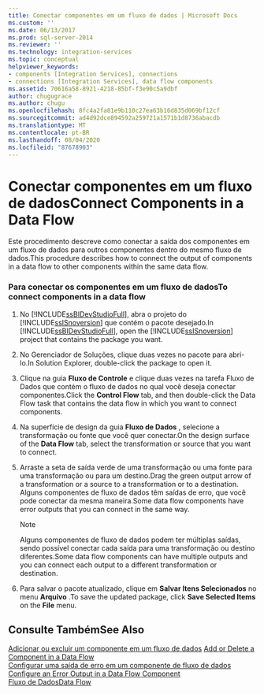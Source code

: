```yaml
---
title: Conectar componentes em um fluxo de dados | Microsoft Docs
ms.custom: ''
ms.date: 06/13/2017
ms.prod: sql-server-2014
ms.reviewer: ''
ms.technology: integration-services
ms.topic: conceptual
helpviewer_keywords:
- components [Integration Services], connections
- connections [Integration Services], data flow components
ms.assetid: 70616a58-8921-4218-85bf-f3e90c5a9dbf
author: chugugrace
ms.author: chugu
ms.openlocfilehash: 8fc4a2fa81e9b110c27ea63b16d835d069bf12cf
ms.sourcegitcommit: ad4d92dce894592a259721a1571b1d8736abacdb
ms.translationtype: MT
ms.contentlocale: pt-BR
ms.lasthandoff: 08/04/2020
ms.locfileid: "87678903"
---
```

# <a name="connect-components-in-a-data-flow"></a><span data-ttu-id="c6e62-102">Conectar componentes em um fluxo de dados</span><span class="sxs-lookup"><span data-stu-id="c6e62-102">Connect Components in a Data Flow</span></span>
  <span data-ttu-id="c6e62-103">Este procedimento descreve como conectar a saída dos componentes em um fluxo de dados para outros componentes dentro do mesmo fluxo de dados.</span><span class="sxs-lookup"><span data-stu-id="c6e62-103">This procedure describes how to connect the output of components in a data flow to other components within the same data flow.</span></span>  
  
### <a name="to-connect-components-in-a-data-flow"></a><span data-ttu-id="c6e62-104">Para conectar os componentes em um fluxo de dados</span><span class="sxs-lookup"><span data-stu-id="c6e62-104">To connect components in a data flow</span></span>  
  
1.  <span data-ttu-id="c6e62-105">No [!INCLUDE[ssBIDevStudioFull](../../includes/ssbidevstudiofull-md.md)], abra o projeto do [!INCLUDE[ssISnoversion](../../includes/ssisnoversion-md.md)] que contém o pacote desejado.</span><span class="sxs-lookup"><span data-stu-id="c6e62-105">In [!INCLUDE[ssBIDevStudioFull](../../includes/ssbidevstudiofull-md.md)], open the [!INCLUDE[ssISnoversion](../../includes/ssisnoversion-md.md)] project that contains the package you want.</span></span>  
  
2.  <span data-ttu-id="c6e62-106">No Gerenciador de Soluções, clique duas vezes no pacote para abri-lo.</span><span class="sxs-lookup"><span data-stu-id="c6e62-106">In Solution Explorer, double-click the package to open it.</span></span>  
  
3.  <span data-ttu-id="c6e62-107">Clique na guia **Fluxo de Controle** e clique duas vezes na tarefa Fluxo de Dados que contém o fluxo de dados no qual você deseja conectar componentes.</span><span class="sxs-lookup"><span data-stu-id="c6e62-107">Click the **Control Flow** tab, and then double-click the Data Flow task that contains the data flow in which you want to connect components.</span></span>  
  
4.  <span data-ttu-id="c6e62-108">Na superfície de design da guia **Fluxo de Dados** , selecione a transformação ou fonte que você quer conectar.</span><span class="sxs-lookup"><span data-stu-id="c6e62-108">On the design surface of the **Data Flow** tab, select the transformation or source that you want to connect.</span></span>  
  
5.  <span data-ttu-id="c6e62-109">Arraste a seta de saída verde de uma transformação ou uma fonte para uma transformação ou para um destino.</span><span class="sxs-lookup"><span data-stu-id="c6e62-109">Drag the green output arrow of a transformation or a source to a transformation or to a destination.</span></span> <span data-ttu-id="c6e62-110">Alguns componentes de fluxo de dados têm saídas de erro, que você pode conectar da mesma maneira.</span><span class="sxs-lookup"><span data-stu-id="c6e62-110">Some data flow components have error outputs that you can connect in the same way.</span></span>  
  
    > [!NOTE]  
    >  <span data-ttu-id="c6e62-111">Alguns componentes de fluxo de dados podem ter múltiplas saídas, sendo possível conectar cada saída para uma transformação ou destino diferentes.</span><span class="sxs-lookup"><span data-stu-id="c6e62-111">Some data flow components can have multiple outputs and you can connect each output to a different transformation or destination.</span></span>  
  
6.  <span data-ttu-id="c6e62-112">Para salvar o pacote atualizado, clique em **Salvar Itens Selecionados** no menu **Arquivo** .</span><span class="sxs-lookup"><span data-stu-id="c6e62-112">To save the updated package, click **Save Selected Items** on the **File** menu.</span></span>  
  
## <a name="see-also"></a><span data-ttu-id="c6e62-113">Consulte Também</span><span class="sxs-lookup"><span data-stu-id="c6e62-113">See Also</span></span>  
 <span data-ttu-id="c6e62-114">[Adicionar ou excluir um componente em um fluxo de dados](data-flow.md) </span><span class="sxs-lookup"><span data-stu-id="c6e62-114">[Add or Delete a Component in a Data Flow](data-flow.md) </span></span>  
 <span data-ttu-id="c6e62-115">[Configurar uma saída de erro em um componente de fluxo de dados](../configure-an-error-output-in-a-data-flow-component.md) </span><span class="sxs-lookup"><span data-stu-id="c6e62-115">[Configure an Error Output in a Data Flow Component](../configure-an-error-output-in-a-data-flow-component.md) </span></span>  
 [<span data-ttu-id="c6e62-116">Fluxo de Dados</span><span class="sxs-lookup"><span data-stu-id="c6e62-116">Data Flow</span></span>](data-flow.md)  
  
  

